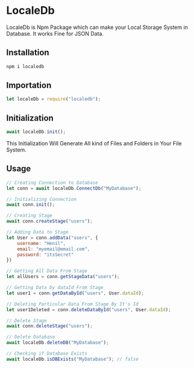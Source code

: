 # LocaleDb

LocaleDb is Npm Package which can make your Local Storage System in Database. It works Fine for JSON Data.

## Installation
```js
npm i localedb
```

## Importation
```js
let localeDb = require("localedb");
```

## Initialization
```js
await localeDb.init();
```
This Initialization Will Generate All kind of Files and Folders in Your File System.


## Usage
```js
// Creating Connection to Database
let conn = await localeDb.ConnectDb("MyDatabase");

// Initializing Connection
await conn.init();

// Creating Stage 
await conn.createStage("users");

// Adding Data to Stage
let User = conn.addData("users", {
    username: "Henil",
    email: "myemail@email.com",
    password: "itsSecret"
})

// Getting All Data From Stage
let allUsers = conn.getStageData("users");

// Getting Data by dataId From Stage
let user1 = conn.getDataById("users", User.dataId);

// Deleting Particular Data From Stage By It's Id
let user1Deleted = conn.deleteDataById("users", User.dataId);

// Delete Stage
await conn.deleteStage("users");

// Delete Database
await localeDb.deleteDB("MyDatabase");

// Checking if Database Exists
await localeDb.isDBExists("MyDatabase"); // false
```